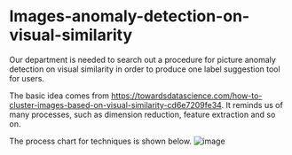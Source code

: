 # Images-anomaly-detection-on-visual-similarity
Our department is needed to search out a procedure for picture anomaly detection on visual similarity in order to produce one label suggestion tool for users.

The basic idea comes from https://towardsdatascience.com/how-to-cluster-images-based-on-visual-similarity-cd6e7209fe34.
It reminds us of many processes, such as dimension reduction, feature extraction and so on.

The process chart for techniques is shown below.
![image](https://user-images.githubusercontent.com/50175751/200789850-a9cdc805-71ad-4615-a5fc-59bcfb59b978.png)


